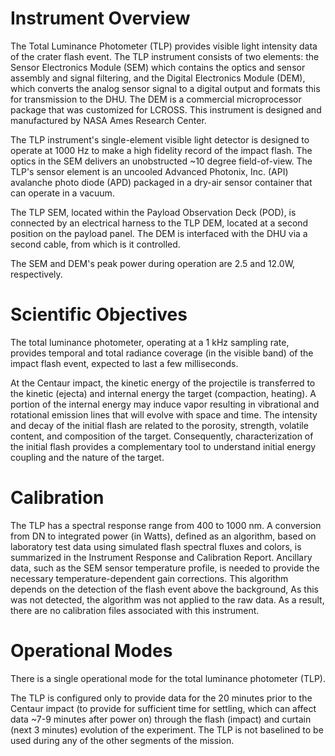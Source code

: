 
 
  Instrument Overview
  ===================
 
  The Total Luminance Photometer (TLP) provides visible light
  intensity data of the crater flash event.  The TLP instrument
  consists of two elements: the Sensor Electronics Module (SEM)
  which contains the optics and sensor assembly and signal
  filtering, and the Digital Electronics Module (DEM), which
  converts the analog sensor signal to a digital output and formats
  this for transmission to the DHU.  The DEM is a commercial
  microprocessor package that was customized for LCROSS.  This
  instrument is designed and manufactured by NASA Ames Research Center.
 
  The TLP instrument's single-element visible light detector is
  designed to operate at 1000 Hz to make a high fidelity record of
  the impact flash.  The optics in the SEM delivers an unobstructed
  ~10 degree field-of-view.  The TLP's sensor element is an uncooled
  Advanced Photonix, Inc. (API) avalanche photo diode (APD) packaged
  in a dry-air sensor container that can operate in a vacuum.
 
  The TLP SEM, located within the Payload Observation Deck (POD), is
  connected by an electrical harness to the TLP DEM, located at a second
  position on the payload panel. The DEM is interfaced with the DHU
  via a second cable, from which is it controlled.
 
  The SEM and DEM's peak power during operation are 2.5 and 12.0W,
  respectively.
 
  Scientific Objectives
  =====================
 
  The total luminance photometer, operating at a 1 kHz sampling
  rate, provides temporal and total radiance coverage (in the
  visible band) of the impact flash event, expected to last a few
  milliseconds.
 
  At the Centaur impact, the kinetic energy of the projectile is
  transferred to the kinetic (ejecta) and internal energy the target
  (compaction, heating).  A portion of the internal energy may
  induce vapor resulting in vibrational and rotational emission
  lines that will evolve with space and time.  The intensity and
  decay of the initial flash are related to the porosity, strength,
  volatile content, and composition of the target.  Consequently,
  characterization of the initial flash provides a complementary
  tool to understand initial energy coupling and the nature of the
  target.
 
  Calibration
  ===========
 
  The TLP has a spectral response range from 400 to 1000 nm.  A
  conversion from DN to integrated power (in Watts), defined as an
  algorithm, based on laboratory test data using simulated flash
  spectral fluxes and colors, is summarized in the Instrument
  Response and Calibration Report.  Ancillary data, such as the SEM
  sensor temperature profile, is needed to provide the necessary
  temperature-dependent gain corrections. This algorithm depends on
  the detection of the flash event above the background, As this was
  not detected, the algorithm was not applied to the raw data.  As a
  result, there are no calibration files associated with this
  instrument.
 
  Operational Modes
  =================
 
  There is a single operational mode for the total luminance
  photometer (TLP).
 
  The TLP is configured only to provide data for the 20 minutes
  prior to the Centaur impact (to provide for sufficient time for
  settling, which can affect data ~7-9 minutes after power on)
  through the flash (impact) and curtain (next 3 minutes) evolution
  of the experiment. The TLP is not baselined to be used during any
  of the other segments of the mission.

        